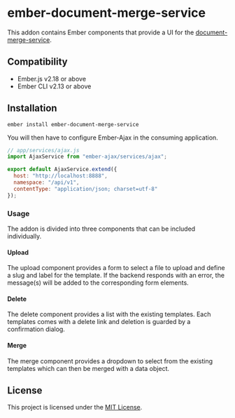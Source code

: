 # ember-document-merge-service
This addon contains Ember components that provide a UI for the 
[document-merge-service](https://github.com/adfinis-sygroup/document-merge-service/).

## Compatibility
* Ember.js v2.18 or above
* Ember CLI v2.13 or above

## Installation
```
ember install ember-document-merge-service
```

You will then have to configure Ember-Ajax in the consuming application.
```js
// app/services/ajax.js
import AjaxService from "ember-ajax/services/ajax";

export default AjaxService.extend({
  host: "http://localhost:8888",
  namespace: "/api/v1",
  contentType: "application/json; charset=utf-8"
});
```

### Usage
The addon is divided into three components that can be included individually.

#### Upload
The upload component provides a form to select a file to upload and define a slug and label for the template. If the backend responds with an error, the message(s) will be added to the corresponding form elements.

#### Delete
The delete component provides a list with the existing templates. Each templates comes with a delete link and deletion is guarded by a confirmation dialog.

#### Merge
The merge component provides a dropdown to select from the existing templates which can then be merged with a data object.

## License
This project is licensed under the [MIT License](LICENSE.md).
